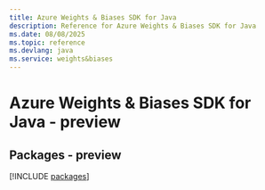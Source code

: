 ```yaml
---
title: Azure Weights & Biases SDK for Java
description: Reference for Azure Weights & Biases SDK for Java
ms.date: 08/08/2025
ms.topic: reference
ms.devlang: java
ms.service: weights&biases
---
```

# Azure Weights & Biases SDK for Java - preview
## Packages - preview
[!INCLUDE [packages](weights-&-biases-index.md)]